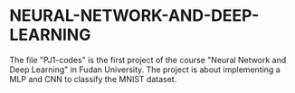 # NEURAL-NETWORK-AND-DEEP-LEARNING

The file "PJ1-codes" is the first project of the course "Neural Network and Deep Learning" in Fudan University. The project is about implementing a MLP and CNN to classify the MNIST dataset.